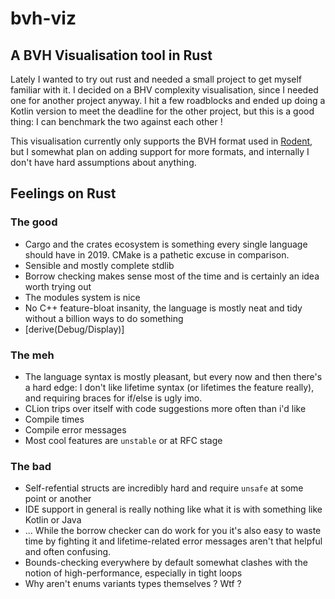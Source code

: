 # bvh-viz

## A BVH Visualisation tool in Rust

Lately I wanted to try out rust and needed a small project to get myself familiar with it. I decided on a BHV complexity 
visualisation, since I needed one for another project anyway. I hit a few roadblocks and ended up doing a Kotlin version
to meet the deadline for the other project, but this is a good thing: I can benchmark the two against each other !

This visualisation currently only supports the BVH format used in [Rodent](https://github.com/anydsl/rodent), but I
 somewhat plan on adding support for more formats, and internally I don't have hard assumptions about anything.
 
## Feelings on Rust

### The good

 * Cargo and the crates ecosystem is something every single language should have in 2019. CMake is a pathetic excuse in comparison.
 * Sensible and mostly complete stdlib
 * Borrow checking makes sense most of the time and is certainly an idea worth trying out
 * The modules system is nice
 * No C++ feature-bloat insanity, the language is mostly neat and tidy without a billion ways to do something
 * [derive(Debug/Display)]
 
### The meh

 * The language syntax is mostly pleasant, but every now and then there's a hard edge: I don't like lifetime syntax (or lifetimes the feature really), and requiring braces for if/else is ugly imo.
 * CLion trips over itself with code suggestions more often than i'd like
 * Compile times
 * Compile error messages
 * Most cool features are `unstable` or at RFC stage

### The bad

 * Self-refential structs are incredibly hard and require `unsafe` at some point or another
 * IDE support in general is really nothing like what it is with something like Kotlin or Java
 * ... While the borrow checker can do work for you it's also easy to waste time by fighting it and lifetime-related error messages aren't that helpful and often confusing.
 * Bounds-checking everywhere by default somewhat clashes with the notion of high-performance, especially in tight loops
 * Why aren't enums variants types themselves ? Wtf ?